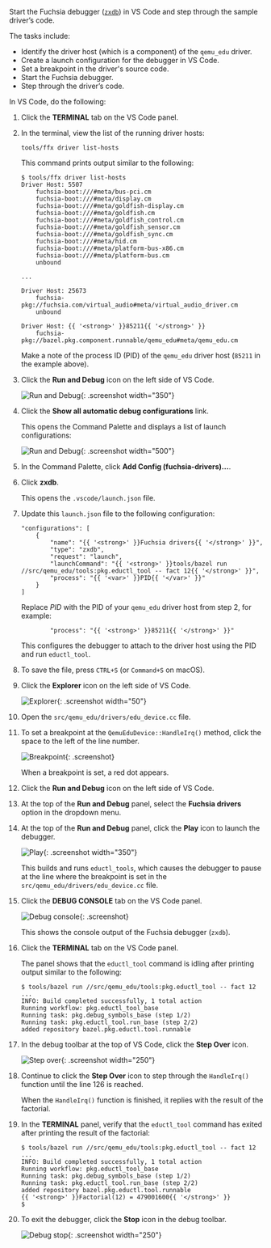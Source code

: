 Start the Fuchsia debugger ([`zxdb`][zxdb-user-guide]) in VS Code and
step through the sample driver’s code.

The tasks include:

*   Identify the driver host (which is a component) of the `qemu_edu`
    driver.
*   Create a launch configuration for the debugger in VS Code.
*   Set a breakpoint in the driver's source code.
*   Start the Fuchsia debugger.
*   Step through the driver’s code.

In VS Code, do the following:

1. Click the **TERMINAL** tab on the VS Code panel.

1. In the terminal, view the list of the running driver hosts:

   ```posix-terminal
   tools/ffx driver list-hosts
   ```

   This command prints output similar to the following:

   ```none {:.devsite-disable-click-to-copy}
   $ tools/ffx driver list-hosts
   Driver Host: 5507
       fuchsia-boot:///#meta/bus-pci.cm
       fuchsia-boot:///#meta/display.cm
       fuchsia-boot:///#meta/goldfish-display.cm
       fuchsia-boot:///#meta/goldfish.cm
       fuchsia-boot:///#meta/goldfish_control.cm
       fuchsia-boot:///#meta/goldfish_sensor.cm
       fuchsia-boot:///#meta/goldfish_sync.cm
       fuchsia-boot:///#meta/hid.cm
       fuchsia-boot:///#meta/platform-bus-x86.cm
       fuchsia-boot:///#meta/platform-bus.cm
       unbound

   ...

   Driver Host: 25673
       fuchsia-pkg://fuchsia.com/virtual_audio#meta/virtual_audio_driver.cm
       unbound

   Driver Host: {{ '<strong>' }}85211{{ '</strong>' }}
       fuchsia-pkg://bazel.pkg.component.runnable/qemu_edu#meta/qemu_edu.cm
   ```

   Make a note of the process ID (PID) of the `qemu_edu` driver host
   (`85211` in the example above).

1. Click the **Run and Debug** icon on the left side of VS Code.

   ![Run and Debug](/docs/get-started/sdk/images/get-started-vscode-run-and-debug-icon.png "The Run and Debug icon in VS Code"){: .screenshot width="350"}

1. Click the **Show all automatic debug configurations** link.

   This opens the Command Palette and displays a list of
   launch configurations:

   ![Run and Debug](/docs/get-started/sdk/images/get-started-vscode-add-config-fuchsia-drivers.png "The Add Config options in VS Code"){: .screenshot width="500"}

1. In the Command Palette, click **Add Config (fuchsia-drivers)...**.

1. Click **zxdb**.

   This opens the `.vscode/launch.json` file.

1. Update this `launch.json` file to the following configuration:

   ```json5 {:.devsite-disable-click-to-copy}
   "configurations": [
       {
           "name": "{{ '<strong>' }}Fuchsia drivers{{ '</strong>' }}",
           "type": "zxdb",
           "request": "launch",
           "launchCommand": "{{ '<strong>' }}tools/bazel run //src/qemu_edu/tools:pkg.eductl_tool -- fact 12{{ '</strong>' }}",
           "process": "{{ '<var>' }}PID{{ '</var>' }}"
       }
   ]
   ```

   Replace <var>PID</var> with the PID of your `qemu_edu` driver host from
   step 2, for example:

   ```none {:.devsite-disable-click-to-copy}
           "process": "{{ '<strong>' }}85211{{ '</strong>' }}"
   ```

   This configures the debugger to attach to the driver host
   using the PID and run `eductl_tool`.

1. To save the file, press `CTRL+S` (or `Command+S` on macOS).

1. Click the **Explorer** icon on the left side of VS Code.

   ![Explorer](/docs/get-started/sdk/images/get-started-vscode-explorer-icon.png "The Explorer icon in VS Code"){: .screenshot width="50"}

1. Open the `src/qemu_edu/drivers/edu_device.cc` file.

1. To set a breakpoint at the `QemuEduDevice::HandleIrq()` method,
   click the space to the left of the line number.

   ![Breakpoint](/docs/get-started/sdk/images/get-started-vscode-qemu-edu-breakpoint.png "A breakpoint in VS Code"){: .screenshot}

   When a breakpoint is set, a red dot appears.

1. Click the **Run and Debug** icon on the left side of VS Code.

1. At the top of the **Run and Debug** panel, select the
   **Fuchsia drivers** option in the dropdown menu.

1. At the top of the **Run and Debug** panel, click
   the **Play** icon to launch the debugger.

   ![Play](/docs/get-started/sdk/images/get-started-vscode-qemu-edu-play-icon.png "The Play icon on the Run and Debug panel of VS Code"){: .screenshot width="350"}

   This builds and runs `eductl_tools`, which causes
   the debugger to pause at the line where the breakpoint is set
   in the `src/qemu_edu/drivers/edu_device.cc` file.

1. Click the **DEBUG CONSOLE** tab on the VS Code panel.

   ![Debug console](/docs/get-started/sdk/images/get-started-vscode-qemu-edu-debug-console.png "The Debug console panel in VS Code"){: .screenshot}

   This shows the console output of the Fuchsia debugger (`zxdb`).

1. Click the **TERMINAL** tab on the VS Code panel.

   The panel shows that the `eductl_tool` command is
   idling after printing output similar to the following:

   ```none {:.devsite-disable-click-to-copy}
   $ tools/bazel run //src/qemu_edu/tools:pkg.eductl_tool -- fact 12
   ...
   INFO: Build completed successfully, 1 total action
   Running workflow: pkg.eductl_tool_base
   Running task: pkg.debug_symbols_base (step 1/2)
   Running task: pkg.eductl_tool.run_base (step 2/2)
   added repository bazel.pkg.eductl.tool.runnable
   ```

1. In the debug toolbar at the top of VS Code, click the **Step Over**
   icon.

   ![Step over](/docs/get-started/sdk/images/get-started-vscode-step-over-icon.png "The Step Over icon in VS Code"){: .screenshot width="250"}

1. Continue to click the **Step Over** icon to step through the
   `HandleIrq()` function until the line 126 is reached.

   When the `HandleIrq()` function is finished, it replies
   with the result of the factorial.

1. In the **TERMINAL** panel, verify that the `eductl_tool` command
   has exited after printing the result of the factorial:

   ```none {:.devsite-disable-click-to-copy}
   $ tools/bazel run //src/qemu_edu/tools:pkg.eductl_tool -- fact 12
   ...
   INFO: Build completed successfully, 1 total action
   Running workflow: pkg.eductl_tool_base
   Running task: pkg.debug_symbols_base (step 1/2)
   Running task: pkg.eductl_tool.run_base (step 2/2)
   added repository bazel.pkg.eductl.tool.runnable
   {{ '<strong>' }}Factorial(12) = 479001600{{ '</strong>' }}
   $
   ```

1. To exit the debugger, click the **Stop** icon in the debug toolbar.

   ![Debug stop](/docs/get-started/sdk/images/get-started-vscode-debug-stop-icon.png "The Stop icon in VS Code"){: .screenshot width="250"}

<!-- Reference links -->

[zxdb-user-guide]: /docs/development/debugger/README.md
